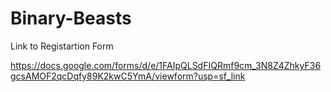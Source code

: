 # Binary-Beasts


Link to Registartion Form

https://docs.google.com/forms/d/e/1FAIpQLSdFIQRmf9cm_3N8Z4ZhkyF36gcsAMOF2qcDqfy89K2kwC5YmA/viewform?usp=sf_link
